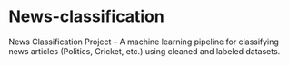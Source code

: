 # News-classification
News Classification Project – A machine learning pipeline for classifying news articles (Politics, Cricket, etc.) using cleaned and labeled datasets.
